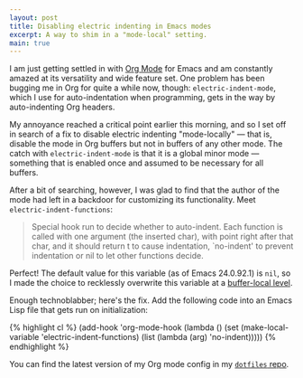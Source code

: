 ```yaml
---
layout: post
title: Disabling electric indenting in Emacs modes
excerpt: A way to shim in a "mode-local" setting.
main: true
---
```


I am just getting settled in with [Org Mode][1] for Emacs and am constantly amazed at its versatility and wide feature set. One problem has been bugging me in Org for quite a while now, though: `electric-indent-mode`, which I use for auto-indentation when programming, gets in the way by auto-indenting Org headers.

My annoyance reached a critical point earlier this morning, and so I set off in search of a fix to disable electric indenting "mode-locally" &mdash; that is, disable the mode in Org buffers but not in buffers of any other mode. The catch with `electric-indent-mode` is that it is a global minor mode &mdash; something that is enabled once and assumed to be necessary for all buffers.

After a bit of searching, however, I was glad to find that the author of the mode had left in a backdoor for customizing its functionality. Meet `electric-indent-functions`:

> Special hook run to decide whether to auto-indent.
> Each function is called with one argument (the inserted char), with point right after that char, and it should return t to cause indentation, `no-indent' to prevent indentation or nil to let other functions decide.

Perfect! The default value for this variable (as of Emacs 24.0.92.1) is `nil`, so I made the choice to recklessly overwrite this variable at a [buffer-local level][2].

Enough technoblabber; here's the fix. Add the following code into an Emacs Lisp file that gets run on initialization:

{% highlight cl %}
(add-hook 'org-mode-hook
          (lambda ()
            (set (make-local-variable 'electric-indent-functions)
                 (list (lambda (arg) 'no-indent)))))
{% endhighlight %}

You can find the latest version of my Org mode config in my [`dotfiles` repo][3].

[1]: http://orgmode.org
[2]: http://www.gnu.org/software/emacs/manual/html_node/emacs/Locals.html
[3]: https://github.com/hans/dotfiles/blob/master/emacs.d/scripts/org.el
